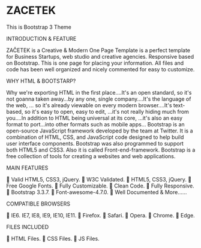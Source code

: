 # ZACETEK
This is Bootstrap 3 Theme

INTRODUCTION & FEATURE

ZAČETEK is a Creative & Modern One Page Template is a perfect template for Business Startups, web
studio and creative agencies. Responsive based on Bootstrap. This is one page for placing your
information. All files and code has been well organized and nicely commented for easy to customize.

WHY HTML & BOOTSTARP?

Why we're exporting HTML in the first place.…It's an open standard, so it's not goanna taken away…by
any one, single company.…It's the language of the web, … so it's already viewable on every modern
browser.…It's text-based, so it's easy to open, easy to edit, …it's not really hiding much from you.…In
addition to HTML being universal at its core, …it's also an easy format to port…into other formats such
as mobile apps…
Bootstrap is an open-source JavaScript framework developed by the team at Twitter. It is a combination
of HTML, CSS, and JavaScript code designed to help build user interface components. Bootstrap was
also programmed to support both HTML5 and CSS3.
Also it is called Front-end-framework.
Bootstrap is a free collection of tools for creating a websites and web applications.

MAIN FEATURES

 Valid HTML5, CSS3, jQuery.
 W3C Validated.
 HTML5, CSS3, jQuery.
 Free Google Fonts.
 Fully Customizable.
 Clean Code.
 Fully Responsive.
 Bootstrap 3.3.7.
 Font-awesome-4.7.0.
 Well Documented & More……

COMPATIBLE BROWSERS

 IE6. IE7, IE8, IE9, IE10, IE11.
 Firefox.
 Safari.
 Opera.
 Chrome.
 Edge.

FILES INCLUDED

 HTML Files.
 CSS Files.
 JS Files.
